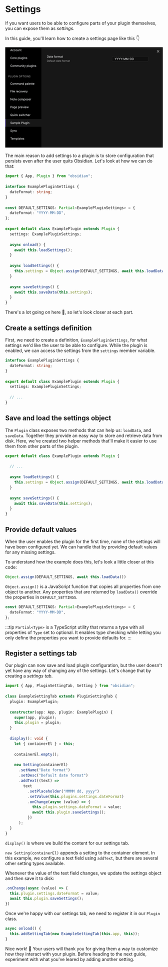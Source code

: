# Settings

If you want users to be able to configure parts of your plugin themselves, you can expose them as _settings_.

In this guide, you'll learn how to create a settings page like this 👇

![Settings](./../static/img/settings.png)

The main reason to add settings to a plugin is to store configuration that persists even after the user quits Obsidian. Let's look at how we can do that:

```ts title="main.ts"
import { App, Plugin } from "obsidian";

interface ExamplePluginSettings {
  dateFormat: string;
}

const DEFAULT_SETTINGS: Partial<ExamplePluginSettings> = {
  dateFormat: "YYYY-MM-DD",
};

export default class ExamplePlugin extends Plugin {
  settings: ExamplePluginSettings;

  async onload() {
    await this.loadSettings();
  }

  async loadSettings() {
    this.settings = Object.assign(DEFAULT_SETTINGS, await this.loadData());
  }

  async saveSettings() {
    await this.saveData(this.settings);
  }
}
```

There's a lot going on here 🤯, so let's look closer at each part.

## Create a settings definition

First, we need to create a definition, `ExamplePluginSettings`, for what settings we'd like the user to be able to configure. While the plugin is enabled, we can access the settings from the `settings` member variable.

```ts
interface ExamplePluginSettings {
  dateFormat: string;
}

export default class ExamplePlugin extends Plugin {
  settings: ExamplePluginSettings;

  // ...
}
```

## Save and load the settings object

The `Plugin` class exposes two methods that can help us: `loadData`, and `saveData`. Together they provide an easy way to store and retrieve data from disk. Here, we've created two helper methods that'll make it easier to use them from other parts of the plugin.

```ts
export default class ExamplePlugin extends Plugin {

  // ...

  async loadSettings() {
    this.settings = Object.assign(DEFAULT_SETTINGS, await this.loadData());
  }

  async saveSettings() {
    await this.saveData(this.settings);
  }
}
```

## Provide default values

When the user enables the plugin for the first time, none of the settings will have been configured yet. We can handle that by providing default values for any missing settings.

To understand how the example does this, let's look a little closer at this code:

```ts
Object.assign(DEFAULT_SETTINGS, await this.loadData())
```

`Object.assign()` is a JavaScript function that copies all properties from one object to another. Any properties that are returned by `loadData()` override the properties in `DEFAULT_SETTINGS`.

```ts
const DEFAULT_SETTINGS: Partial<ExamplePluginSettings> = {
  dateFormat: "YYYY-MM-DD",
};
```

:::tip
`Partial<Type>` is a TypeScript utility that returns a type with all properties of `Type` set to optional. It enables type checking while letting you only define the properties you want to provide defaults for.
:::

## Register a settings tab

Our plugin can now save and load plugin configuration, but the user doesn't yet have any way of changing any of the settings. Let's change that by creating a _settings tab_.

```ts title="main.ts"
import { App, PluginSettingTab, Setting } from "obsidian";

class ExampleSettingTab extends PluginSettingTab {
  plugin: ExamplePlugin;

  constructor(app: App, plugin: ExamplePlugin) {
    super(app, plugin);
    this.plugin = plugin;
  }

  display(): void {
    let { containerEl } = this;

    containerEl.empty();

    new Setting(containerEl)
      .setName("Date format")
      .setDesc("Default date format")
      .addText((text) =>
        text
          .setPlaceholder("MMMM dd, yyyy")
          .setValue(this.plugins.settings.dateFormat)
          .onChange(async (value) => {
            this.plugin.settings.dateFormat = value;
            await this.plugin.saveSettings();
          })
      );
  }
}
```

`display()` is where we build the content for our settings tab.

`new Setting(containerEl)` appends a setting to the container element. In this example, we configure a text field using `addText`, but there are several other setting types available.

Whenever the value of the text field changes, we update the settings object and then save it to disk:

```ts {2,3}
.onChange(async (value) => {
  this.plugin.settings.dateFormat = value;
  await this.plugin.saveSettings();
})
```

Once we're happy with our settings tab, we need to register it in our `Plugin` class.

```ts
async onload() {
  this.addSettingTab(new ExampleSettingTab(this.app, this));
}
```

Nice work! 💪 Your users will thank you for giving them a way to customize how they interact with your plugin. Before heading to the next guide, experiment with what you've leared by adding another setting.
